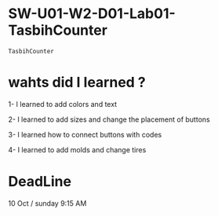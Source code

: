 # SW-U01-W2-D01-Lab01-TasbihCounter
    TasbihCounter 

# wahts did I learned ?

1- I learned to add colors and text

2- I learned to add sizes and change the placement of buttons

3- I learned how to connect buttons with codes

4- I learned to add molds and change tires


# DeadLine

10 Oct / sunday 9:15 AM
